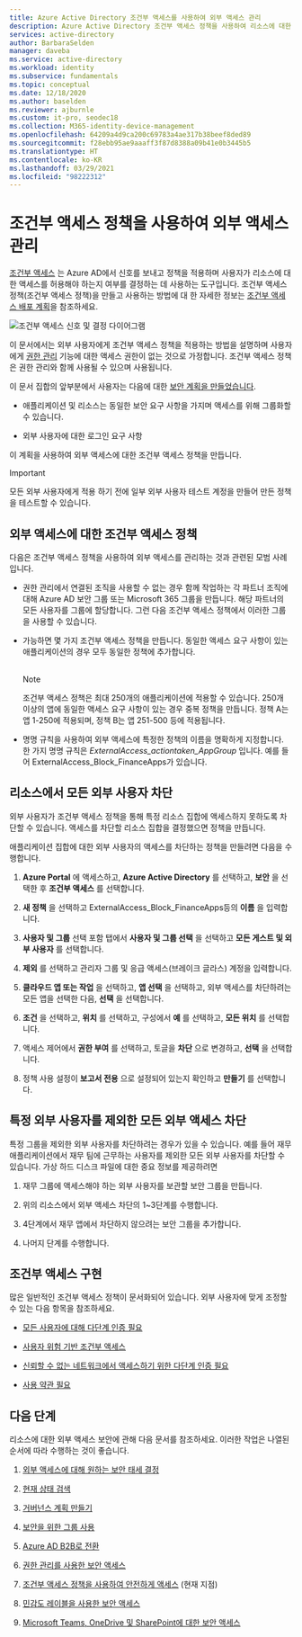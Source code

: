 ```yaml
---
title: Azure Active Directory 조건부 액세스를 사용하여 외부 액세스 관리
description: Azure Active Directory 조건부 액세스 정책을 사용하여 리소스에 대한 외부 액세스를 보호하는 방법입니다.
services: active-directory
author: BarbaraSelden
manager: daveba
ms.service: active-directory
ms.workload: identity
ms.subservice: fundamentals
ms.topic: conceptual
ms.date: 12/18/2020
ms.author: baselden
ms.reviewer: ajburnle
ms.custom: it-pro, seodec18
ms.collection: M365-identity-device-management
ms.openlocfilehash: 64209a4d9ca200c69783a4ae317b38beef8ded89
ms.sourcegitcommit: f28ebb95ae9aaaff3f87d8388a09b41e0b3445b5
ms.translationtype: HT
ms.contentlocale: ko-KR
ms.lasthandoff: 03/29/2021
ms.locfileid: "98222312"
---
```

# <a name="manage-external-access-with-conditional-access-policies"></a>조건부 액세스 정책을 사용하여 외부 액세스 관리 

[조건부 액세스](../conditional-access/overview.md) 는 Azure AD에서 신호를 보내고 정책을 적용하며 사용자가 리소스에 대한 액세스를 허용해야 하는지 여부를 결정하는 데 사용하는 도구입니다. 조건부 액세스 정책(조건부 액세스 정책)을 만들고 사용하는 방법에 대 한 자세한 정보는 [조건부 액세스 배포 계획](../conditional-access/plan-conditional-access.md)을 참조하세요. 

![조건부 액세스 신호 및 결정 다이어그램](media/secure-external-access//7-conditional-access-signals.png)



이 문서에서는 외부 사용자에게 조건부 액세스 정책을 적용하는 방법을 설명하며 사용자에게 [권한 관리](../governance/entitlement-management-overview.md) 기능에 대한 액세스 권한이 없는 것으로 가정합니다. 조건부 액세스 정책은 권한 관리와 함께 사용될 수 있으며 사용됩니다.

이 문서 집합의 앞부분에서 사용자는 다음에 대한 [보안 계획을 만들었습니다](3-secure-access-plan.md).

* 애플리케이션 및 리소스는 동일한 보안 요구 사항을 가지며 액세스를 위해 그룹화할 수 있습니다.

* 외부 사용자에 대한 로그인 요구 사항

이 계획을 사용하여 외부 액세스에 대한 조건부 액세스 정책을 만듭니다. 

> [!IMPORTANT]
> 모든 외부 사용자에게 적용 하기 전에 일부 외부 사용자 테스트 계정을 만들어 만든 정책을 테스트할 수 있습니다.

## <a name="conditional-access-policies-for-external-access"></a>외부 액세스에 대한 조건부 액세스 정책

다음은 조건부 액세스 정책을 사용하여 외부 액세스를 관리하는 것과 관련된 모범 사례입니다.

* 권한 관리에서 연결된 조직을 사용할 수 없는 경우 함께 작업하는 각 파트너 조직에 대해 Azure AD 보안 그룹 또는 Microsoft 365 그룹을 만듭니다. 해당 파트너의 모든 사용자를 그룹에 할당합니다. 그런 다음 조건부 액세스 정책에서 이러한 그룹을 사용할 수 있습니다.

* 가능하면 몇 가지 조건부 액세스 정책을 만듭니다. 동일한 액세스 요구 사항이 있는 애플리케이션의 경우 모두 동일한 정책에 추가합니다.  
‎ 
   > [!NOTE]
   > 조건부 액세스 정책은 최대 250개의 애플리케이션에 적용할 수 있습니다. 250개 이상의 앱에 동일한 액세스 요구 사항이 있는 경우 중복 정책을 만듭니다. 정책 A는 앱 1-250에 적용되며, 정책 B는 앱 251-500 등에 적용됩니다.

* 명명 규칙을 사용하여 외부 액세스에 특정한 정책의 이름을 명확하게 지정합니다. 한 가지 명명 규칙은 ‎*ExternalAccess_actiontaken_AppGroup* 입니다. 예를 들어 ExternalAccess_Block_FinanceApps가 있습니다.

## <a name="block-all-external-users-from-resources"></a>리소스에서 모든 외부 사용자 차단

외부 사용자가 조건부 액세스 정책을 통해 특정 리소스 집합에 액세스하지 못하도록 차단할 수 있습니다. 액세스를 차단할 리소스 집합을 결정했으면 정책을 만듭니다.

애플리케이션 집합에 대한 외부 사용자의 액세스를 차단하는 정책을 만들려면 다음을 수행합니다.

1. **Azure Portal** 에 액세스하고, **Azure Active Directory** 를 선택하고, **보안** 을 선택한 후 **조건부 액세스** 를 선택합니다.

2. **새 정책** 을 선택하고 ExternalAccess_Block_FinanceApps등의 **이름** 을 입력합니다.

3. **사용자 및 그룹** 선택 포함 탭에서 **사용자 및 그룹 선택** 을 선택하고 **모든 게스트 및 외부 사용자** 를 선택합니다. 

4. **제외** 를 선택하고 관리자 그룹 및 응급 액세스(브레이크 글라스) 계정을 입력합니다.

5. **클라우드 앱 또는 작업** 을 선택하고, **앱 선택** 을 선택하고, 외부 액세스를 차단하려는 모든 앱을 선택한 다음, **선택** 을 선택합니다.

6. **조건** 을 선택하고, **위치** 를 선택하고, 구성에서 **예** 를 선택하고, **모든 위치** 를 선택합니다.

7. 액세스 제어에서 **권한 부여** 를 선택하고, 토글을 **차단** 으로 변경하고, **선택** 을 선택합니다.

8. 정책 사용 설정이 **보고서 전용** 으로 설정되어 있는지 확인하고 **만들기** 를 선택합니다.

## <a name="block-external-access-to-all-except-specific-external-users"></a>특정 외부 사용자를 제외한 모든 외부 액세스 차단

특정 그룹을 제외한 외부 사용자를 차단하려는 경우가 있을 수 있습니다. 예를 들어 재무 애플리케이션에서 재무 팀에 근무하는 사용자를 제외한 모든 외부 사용자를 차단할 수 있습니다. 가상 하드 디스크 파일에 대한 중요 정보를 제공하려면

1. 재무 그룹에 액세스해야 하는 외부 사용자를 보관할 보안 그룹을 만듭니다.

2. 위의 리소스에서 외부 액세스 차단의 1~3단계를 수행합니다.

3. 4단계에서 재무 앱에서 차단하지 않으려는 보안 그룹을 추가합니다.

4. 나머지 단계를 수행합니다.

## <a name="implement-conditional-access"></a>조건부 액세스 구현

많은 일반적인 조건부 액세스 정책이 문서화되어 있습니다. 외부 사용자에 맞게 조정할 수 있는 다음 항목을 참조하세요.

* [모든 사용자에 대해 다단계 인증 필요](../conditional-access/howto-conditional-access-policy-all-users-mfa.md)

* [사용자 위험 기반 조건부 액세스](../conditional-access/howto-conditional-access-policy-risk-user.md)

* [신뢰할 수 없는 네트워크에서 액세스하기 위한 다단계 인증 필요](../conditional-access/untrusted-networks.md) 

* [사용 약관 필요](../conditional-access/terms-of-use.md)

## <a name="next-steps"></a>다음 단계

리소스에 대한 외부 액세스 보안에 관해 다음 문서를 참조하세요. 이러한 작업은 나열된 순서에 따라 수행하는 것이 좋습니다.

1. [외부 액세스에 대해 원하는 보안 태세 결정](1-secure-access-posture.md)

2. [현재 상태 검색](2-secure-access-current-state.md)

3. [거버넌스 계획 만들기](3-secure-access-plan.md)

4. [보안을 위한 그룹 사용](4-secure-access-groups.md)

5. [Azure AD B2B로 전환](5-secure-access-b2b.md)

6. [권한 관리를 사용한 보안 액세스](6-secure-access-entitlement-managment.md)

7. [조건부 액세스 정책을 사용하여 안전하게 액세스](7-secure-access-conditional-access.md) (현재 지점)

8. [민감도 레이블을 사용한 보안 액세스](8-secure-access-sensitivity-labels.md)

9. [Microsoft Teams, OneDrive 및 SharePoint에 대한 보안 액세스](9-secure-access-teams-sharepoint.md)

